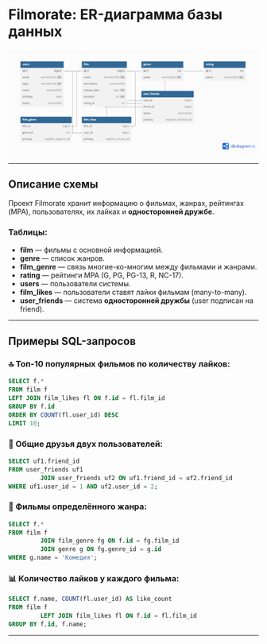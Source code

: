 # Filmorate: ER-диаграмма базы данных

![ER-диаграмма](src/main/resources/er_diagram.png)

---

## Описание схемы

Проект Filmorate хранит информацию о фильмах, жанрах, рейтингах (MPA), пользователях, их лайках и **односторонней дружбе**. 

### Таблицы:

- **film** — фильмы с основной информацией.
- **genre** — список жанров.
- **film_genre** — связь многие-ко-многим между фильмами и жанрами.
- **rating** — рейтинги MPA (G, PG, PG-13, R, NC-17).
- **users** — пользователи системы.
- **film_likes** — пользователи ставят лайки фильмам (many-to-many).
- **user_friends** — система **односторонней дружбы** (user подписан на friend).

---

## Примеры SQL-запросов

### 🔝 Топ-10 популярных фильмов по количеству лайков:
```sql
SELECT f.*
FROM film f
LEFT JOIN film_likes fl ON f.id = fl.film_id
GROUP BY f.id
ORDER BY COUNT(fl.user_id) DESC
LIMIT 10;
```

### 👥 Общие друзья двух пользователей:
```sql
SELECT uf1.friend_id
FROM user_friends uf1
         JOIN user_friends uf2 ON uf1.friend_id = uf2.friend_id
WHERE uf1.user_id = 1 AND uf2.user_id = 2;
```

### 🎥 Фильмы определённого жанра:
```sql
SELECT f.*
FROM film f
         JOIN film_genre fg ON f.id = fg.film_id
         JOIN genre g ON fg.genre_id = g.id
WHERE g.name = 'Комедия';
```

### 📊 Количество лайков у каждого фильма:
```sql
SELECT f.name, COUNT(fl.user_id) AS like_count
FROM film f
         LEFT JOIN film_likes fl ON f.id = fl.film_id
GROUP BY f.id, f.name;
```

---
